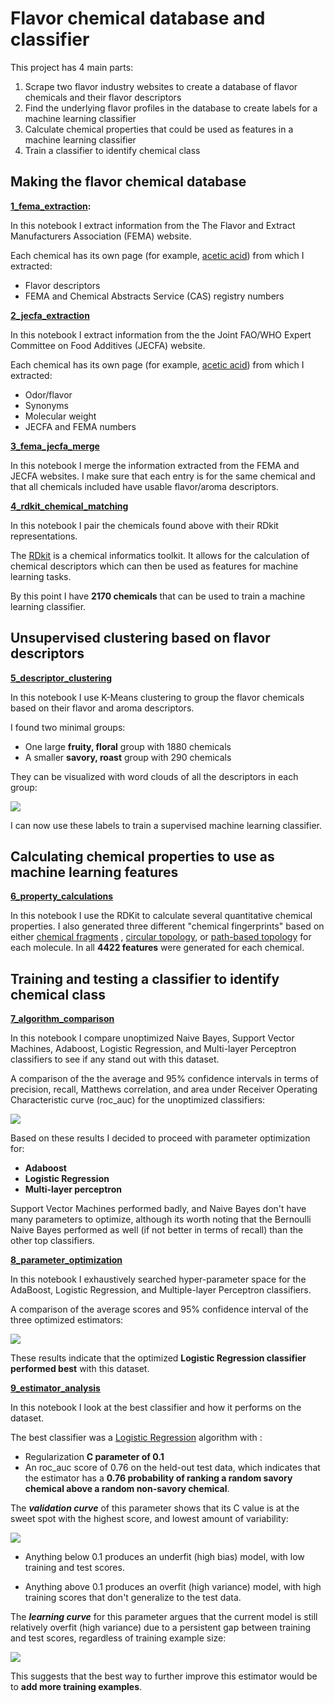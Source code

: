 # Flavor chemical database and classifier

This project has 4 main parts: 

1) Scrape two flavor industry websites to create a database of flavor chemicals and their flavor descriptors 
2) Find the underlying flavor profiles in the database to create labels for a machine learning classifier
3) Calculate chemical properties that could be used as features in a machine learning classifier
4) Train a classifier to identify chemical class

## Making the flavor chemical database 

__[1_fema_extraction](1_fema_extraction.ipynb):__

In this notebook I extract information from the The Flavor and Extract Manufacturers Association (FEMA) website.

Each chemical has its own page (for example, [acetic acid](https://www.femaflavor.org/acetic-acid-2)) from which I extracted:
- Flavor descriptors
- FEMA and Chemical Abstracts Service (CAS) registry numbers

__[2_jecfa_extraction](2_jecfa_extraction.ipynb)__

In this notebook I extract information from the the Joint FAO/WHO Expert Committee on Food Additives  (JECFA) website.

Each chemical has its own page (for example, [acetic acid](http://www.fao.org/food/food-safety-quality/scientific-advice/jecfa/jecfa-flav/details/en/c/3/)) from which I extracted:
- Odor/flavor
- Synonyms
- Molecular weight
- JECFA and FEMA numbers

__[3_fema_jecfa_merge](3_fema_jecfa_merge.ipynb)__

In this notebook I merge the information extracted from the FEMA and JECFA websites. I make sure that each entry is for the same chemical and that all chemicals included have usable flavor/aroma descriptors.

__[4_rdkit_chemical_matching](4_rdkit_chemical_matching.ipynb)__

In this notebook I pair the chemicals found above with their RDkit representations. 

The [RDkit](http://www.rdkit.org/docs/Overview.html) is a chemical informatics toolkit. It allows for the calculation of chemical descriptors which can then be used as features for machine learning tasks. 

By this point I have __2170 chemicals__ that can be used to train a machine learning classifier. 

## Unsupervised clustering based on flavor descriptors

__[5_descriptor_clustering](5_descriptor_clustering.ipynb)__

In this notebook I use K-Means clustering to group the flavor chemicals based on their flavor and aroma descriptors.

I found two minimal groups: 

- One large __fruity, floral__ group with 1880 chemicals
- A smaller __savory, roast__ group with 290 chemicals

They can be visualized with word clouds of all the descriptors in each group:

![](Images/1_wordcloud.png)

I can now use these labels to train a supervised machine learning classifier.

## Calculating chemical properties to use as machine learning features

__[6_property_calculations](6_property_calculations.ipynb)__

In this notebook I use the RDKit to calculate several quantitative chemical properties. I also generated three different "chemical fingerprints" based on either [chemical fragments](http://rdkit.org/docs/api/rdkit.Chem.MACCSkeys-pysrc.html) , [circular topology](http://infochim.u-strasbg.fr/cgi-bin/predserv-cgi/ChemAxon/JChem/doc/user/ECFP.html), or [path-based topology](http://www.daylight.com/dayhtml/doc/theory/theory.finger.html) for each molecule. In all __4422 features__ were generated for each chemical.

## Training and testing a classifier to identify chemical class

__[7_algorithm_comparison](7_algorithm_comparison.ipynb)__

In this notebook I compare unoptimized Naive Bayes, Support Vector Machines, Adaboost, Logistic Regression, and Multi-layer Perceptron classifiers to see if any stand out with this dataset. 

A comparison of the the average and 95% confidence intervals in terms of precision, recall, Matthews correlation, and area under Receiver Operating Characteristic curve (roc_auc) for the unoptimized classifiers: 

![](Images/2_unoptimized_comparison.png)

Based on these results I decided to proceed with parameter optimization for:

- __Adaboost__
- __Logistic Regression__
- __Multi-layer perceptron__

Support Vector Machines performed badly, and Naive Bayes don't have many parameters to optimize, although its worth noting that the Bernoulli Naive Bayes performed as well (if not better in terms of recall) than the other top classifiers.

__[8_parameter_optimization](8_parameter_optimization.ipynb)__

In this notebook I exhaustively searched hyper-parameter space for the AdaBoost, Logistic Regression, and Multiple-layer Perceptron classifiers.

A comparison of the average scores and 95% confidence interval of the three optimized estimators:

![](Images/3_optimized_comparison.png)

These results indicate that the optimized __Logistic Regression classifier performed best__ with this dataset. 

__[9_estimator_analysis](9_estimator_analysis.ipynb)__

In this notebook I look at the best classifier and how it performs on the dataset. 

The best classifier was a [Logistic Regression](http://scikit-learn.org/stable/modules/linear_model.html#logistic-regression) algorithm with :
- Regularization __C parameter of 0.1__
- An roc_auc score of 0.76 on the held-out test data, which indicates that the estimator has a __0.76 probability of ranking a random savory chemical above a random non-savory chemical__.

The **_validation curve_** of this parameter shows that its C value is at the sweet spot with the highest score, and lowest amount of variability:

![](Images/3_val_curve.png)

- Anything below 0.1 produces an underfit (high bias) model, with low training and test scores. 

- Anything above 0.1 produces an overfit (high variance) model, with high training scores that don't generalize to the test data.

The **_learning curve_** for this parameter argues that the current model is still relatively overfit (high variance) due to a persistent gap between training and test scores, regardless of training example size:

![](Images/4_learn_curve.png)

This suggests that the best way to further improve this estimator would be to __add more training examples__. 